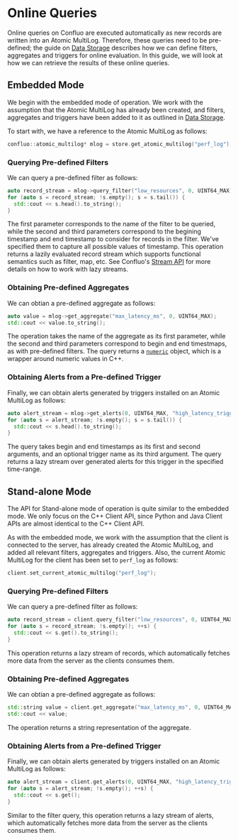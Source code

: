 # Online Queries

Online queries on Confluo are executed automatically as new records are written 
into an Atomic MultiLog. Therefore, these queries need to be pre-defined; the 
guide on [Data Storage](loading_data.md) describes how we can define filters,
aggregates and triggers for online evaluation. In this guide, we will look
at how we can retrieve the results of these online queries.

## Embedded Mode

We begin with the embedded mode of operation. We work with the assumption that
the Atomic MultiLog has already been created, and filters, aggregates and triggers
have been added to it as outlined in [Data Storage](loading_data.md).

To start with, we have a reference to the Atomic MultiLog as follows:

```cpp
confluo::atomic_multilog* mlog = store.get_atomic_multilog("perf_log");
```

### Querying Pre-defined Filters

We can query a pre-defined filter as follows:

```cpp
auto record_stream = mlog->query_filter("low_resources", 0, UINT64_MAX);
for (auto s = record_stream; !s.empty(); s = s.tail()) {
  std::cout << s.head().to_string();
}
```

The first parameter corresponds to the name of the filter to be queried, while 
the second and third parameters correspond to the begining timestamp and end 
timestamp to consider for records in the filter. We've specified them to capture
all possible values of timestamp. This operation returns a lazily evaluated record 
stream which supports functional semantics such as filter, map, etc. See Confluo's
[Stream API](https://github.com/ucbrise/confluo/blob/single-machine/libconfluo/confluo/container/lazy/stream.h) 
for more details on how to work with lazy streams.

### Obtaining Pre-defined Aggregates

We can obtian a pre-defined aggregate as follows:

```cpp
auto value = mlog->get_aggregate("max_latency_ms", 0, UINT64_MAX);
std::cout << value.to_string();
```

The operation takes the name of the aggregate as its first parameter, while the 
second and third parameters correspond to begin and end timestmaps, as with 
pre-defined filters. The query returns a 
[`numeric`](https://github.com/ucbrise/confluo/blob/single-machine/libconfluo/confluo/types/numeric.h) 
object, which is a wrapper around numeric values in C++.

### Obtaining Alerts from a Pre-defined Trigger

Finally, we can obtain alerts generated by triggers installed on an Atomic 
MultiLog as follows:

```cpp
auto alert_stream = mlog->get_alerts(0, UINT64_MAX, "high_latency_trigger");
for (auto s = alert_stream; !s.empty(); s = s.tail()) {
  std::cout << s.head().to_string();
}
```

The query takes begin and end timestamps as its first and second arguments,
and an optional trigger name as its third argument. The query returns a lazy 
stream over generated alerts for this trigger in the specified time-range.

## Stand-alone Mode

The API for Stand-alone mode of operation is quite similar to the embedded mode.
We only focus on the C++ Client API, since Python and Java Client APIs are
almost identical to the C++ Client API.

As with the embedded mode, we work with the assumption that the client is connected to the server, 
has already created the Atomic MultiLog, and added all relevant filters, aggregates and triggers.
Also, the current Atomic MultiLog for the client has been set to `perf_log` as follows:

```cpp
client.set_current_atomic_multilog("perf_log");
```
### Querying Pre-defined Filters

We can query a pre-defined filter as follows:

```cpp
auto record_stream = client.query_filter("low_resources", 0, UINT64_MAX);
for (auto s = record_stream; !s.empty(); ++s) {
  std::cout << s.get().to_string();
}
```

This operation returns a lazy stream of records, which automatically fetches
more data from the server as the clients consumes them.

### Obtaining Pre-defined Aggregates

We can obtian a pre-defined aggregate as follows:

```cpp
std::string value = client.get_aggregate("max_latency_ms", 0, UINT64_MAX);
std::cout << value;
```

The operation returns a string representation of the aggregate.

### Obtaining Alerts from a Pre-defined Trigger

Finally, we can obtain alerts generated by triggers installed on an Atomic 
MultiLog as follows:

```cpp
auto alert_stream = client.get_alerts(0, UINT64_MAX, "high_latency_trigger");
for (auto s = alert_stream; !s.empty(); ++s) {
  std::cout << s.get();
}
```

Similar to the filter query, this operation returns a lazy stream of alerts, 
which automatically fetches more data from the server as the clients consumes them.
